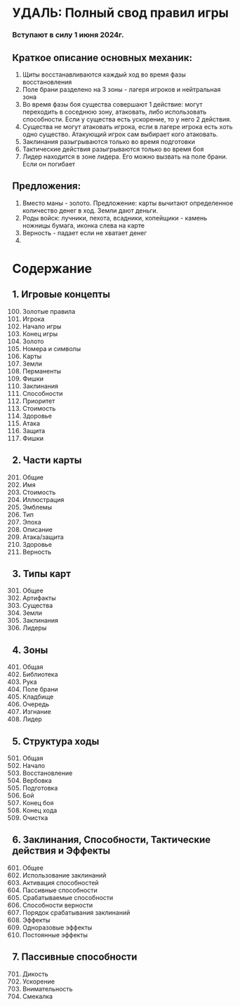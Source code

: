 # УДАЛЬ: Полный свод правил игры

### Вступают в силу 1 июня 2024г.

## Краткое описание основных механик:

1. Щиты восстанавливаются каждый ход во время фазы восстановления
2. Поле брани разделено на 3 зоны - лагеря игроков и нейтральная зона
3. Во время фазы боя существа совершают 1 действие: могут переходить в соседнюю зону, атаковать, либо использовать способности. Если у существа есть ускорение, то у него 2 действия.
4. Существа не могут атаковать игрока, если в лагере игрока есть хоть одно существо. Атакующий игрок сам выбирает кого атаковать.
5. Заклинания разыгрываются только во время подготовки
6. Тактические действия разыгрываются только во время боя
7. Лидер находится в зоне лидера. Его можно вызвать на поле брани. Если он погибает

## Предложения:
1. Вместо маны - золото. Предложение: карты вычитают определенное количество денег в ход. Земли дают деньги.
2. Роды войск: лучники, пехота, всадники, копейщики - камень ножницы бумага, иконка слева на карте
3. Верность - падает если не хватает денег
4. 


# Содержание

## 1. Игровые концепты
100. Золотые правила
101. Игрока
102. Начало игры
103. Конец игры
104. Золото
105. Номера и символы
108. Карты
109. Земли
110. Перманенты
111. Фишки
112. Заклинания
113. Способности
114. Приоритет
115. Стоимость
116. Здоровье
117. Атака
118. Защита
119. Фишки

## 2. Части карты
201. Общие
202. Имя
203. Стоимость
204. Иллюстрация
205. Эмблемы
206. Тип
207. Эпоха
208. Описание
209. Атака/защита
210. Здоровье
211. Верность

## 3. Типы карт
301. Общее
302. Артифакты
303. Существа
304. Земли
305. Заклинания
306. Лидеры

## 4. Зоны
401. Общая
402. Библиотека
403. Рука
404. Поле брани
405. Кладбище
406. Очередь
407. Изгнание
408. Лидер

## 5. Структура ходы
501. Общая
502. Начало
503. Восстановление
504. Вербовка
505. Подготовка
506. Бой
507. Конец боя
508. Конец хода
509. Очистка

## 6. Заклинания, Способности, Тактические действия и Эффекты
601. Общее
602. Использование заклинаний
603. Активация способностей
604. Пассивные способности
605. Срабатываемые способности
606. Способности верности
607. Порядок срабатывания заклинаний
608. Эффекты
609. Одноразовые эффекты
610. Постоянные эффекты

## 7. Пассивные способности
701. Дикость
702. Ускорение
703. Внимательность
704. Смекалка 
